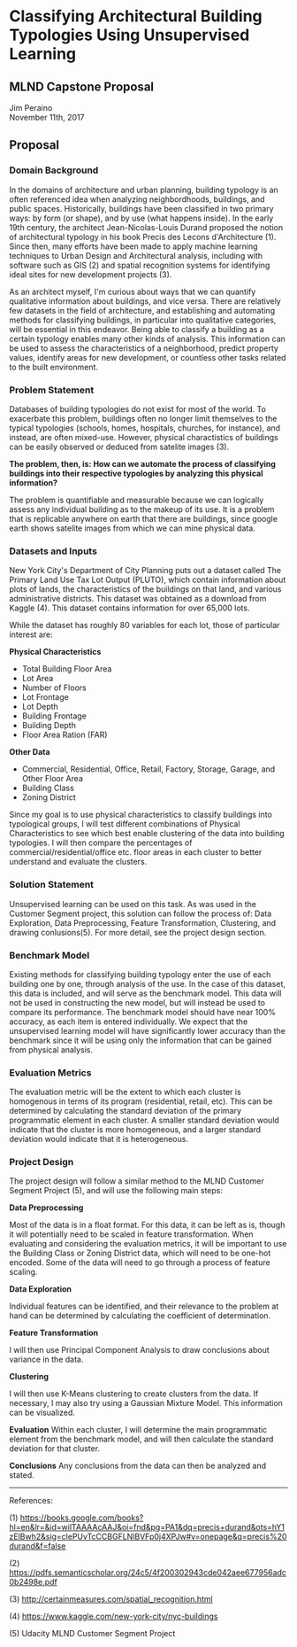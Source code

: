 # Classifying Architectural Building Typologies Using Unsupervised Learning
## MLND Capstone Proposal
Jim Peraino  
November 11th, 2017

## Proposal

### Domain Background

In the domains of architecture and urban planning, building typology is an often referenced idea when analyzing neighbordhoods, buildings, and public spaces. Historically, buildings have been classified in two primary ways: by form (or shape), and by use (what happens inside). In the early 19th century, the architect Jean-Nicolas-Louis Durand proposed the notion of architectural typology in his book Precis des Lecons d'Architecture (1). Since then, many efforts have been made to apply machine learning techniques to Urban Design and Architectural analysis, including with software such as GIS (2) and spatial recognition systems for identifying ideal sites for new development projects (3).

As an architect myself, I'm curious about ways that we can quantify qualitative information about buildings, and vice versa. There are relatively few datasets in the field of architecture, and establishing and automating methods for classifying buildings, in particular into qualitative categories, will be essential in this endeavor. Being able to classify a building as a certain typology enables many other kinds of analysis. This information can be used to assess the characteristics of a neighborhood, predict property values, identify areas for new development, or countless other tasks related to the built environment.

### Problem Statement

Databases of building typologies do not exist for most of the world. To exacerbate this problem, buildings often no longer limit themselves to the typical typologies (schools, homes, hospitals, churches, for instance), and instead, are often mixed-use. However, physical charactistics of buildings can be easily observed or deduced from satelite images (3). 

__The problem, then, is: How can we automate the process of classifying buildings into their respective typologies by analyzing this physical information?__

The problem is quantifiable and measurable because we can logically assess any individual building as to the makeup of its use. It is a problem that is replicable anywhere on earth that there are buildings, since google earth shows satelite images from which we can mine physical data.

### Datasets and Inputs

New York City's Department of City Planning puts out a dataset called The Primary Land Use Tax Lot Output (PLUTO),  which contain information about plots of lands, the characteristics of the buildings on that land, and various administrative districts. This dataset was obtained as a download from Kaggle (4). This dataset contains information for over 65,000 lots. 

While the dataset has roughly 80 variables for each lot, those of particular interest are:

__Physical Characteristics__
* Total Building Floor Area
* Lot Area 
* Number of Floors
* Lot Frontage
* Lot Depth
* Building Frontage
* Building Depth
* Floor Area Ration (FAR)

__Other Data__
* Commercial, Residential, Office, Retail, Factory, Storage, Garage, and Other Floor Area
* Building Class
* Zoning District

Since my goal is to use physical characteristics to classify buildings into typological groups, I will test different combinations of Physical Characteristics to see which best enable clustering of the data into building typologies. I will then compare the percentages of commercial/residential/office etc. floor areas in each cluster to better understand and evaluate the clusters.

### Solution Statement

Unsupervised learning can be used on this task. As was used in the Customer Segment project, this solution can follow the process of: Data Exploration, Data Preprocessing, Feature Transformation, Clustering, and drawing conlusions(5). For more detail, see the project design section. 

### Benchmark Model

Existing methods for classifying building typology enter the use of each building one by one, through analysis of the use. In the case of this dataset, this data is included, and will serve as the benchmark model. This data will not be used in constructing the new model, but will instead be used to compare its performance. The benchmark model should have near 100% accuracy, as each item is entered individually. We expect that the unsupervised learning model will have significantly lower accuracy than the benchmark since it will be using only the information that can be gained from physical analysis. 


### Evaluation Metrics

The evaluation metric will be the extent to which each cluster is homogenous in terms of its program (residential, retail, etc). This can be determined by calculating the standard deviation of the primary programmatic element in  each cluster. A smaller standard deviation would indicate that the cluster is more homogeneous, and a larger standard deviation would indicate that it is heterogeneous. 

### Project Design

The project design will follow a similar method to the MLND Customer Segment Project (5), and will use the following main steps:

__Data Preprocessing__

Most of the data is in a float format. For this data, it can be left as is, though it will potentially need to be scaled in feature transformation. When evaluating and considering the evaluation metrics, it will be important to use the Building Class or Zoning District data, which will need to be one-hot encoded. Some of the data will need to go through a process of feature scaling.

__Data Exploration__

Individual features can be identified, and their relevance to the problem at hand can be determined by calculating the coefficient of determination. 

__Feature Transformation__

I will then use Principal Component Analysis to draw conclusions about variance in the data.

__Clustering__

I will then use K-Means clustering to create clusters from the data. If necessary, I may also try using a Gaussian Mixture Model. This information can be visualized. 


__Evaluation__
Within each cluster, I will determine the main programmatic element from the benchmark model, and will then calculate  the standard deviation for that cluster.

__Conclusions__
Any conclusions from the data can then be analyzed and stated. 

-----------

References:

(1) https://books.google.com/books?hl=en&lr=&id=wilTAAAAcAAJ&oi=fnd&pg=PA1&dq=precis+durand&ots=hY1zElBwh2&sig=clePUvTcCCBGFLNlBVFp0j4XPJw#v=onepage&q=precis%20durand&f=false

(2) https://pdfs.semanticscholar.org/24c5/4f200302943cde042aee677956adc0b2498e.pdf

(3) http://certainmeasures.com/spatial_recognition.html

(4) https://www.kaggle.com/new-york-city/nyc-buildings

(5) Udacity MLND Customer Segment Project

